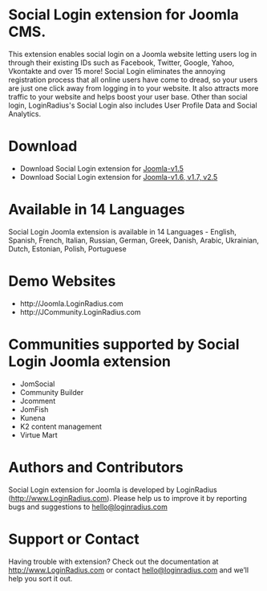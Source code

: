 Social Login extension for Joomla CMS.
=======
This extension enables social login on a Joomla website letting users log in through their existing IDs such as Facebook, Twitter, Google, Yahoo, Vkontakte and over 15 more! Social Login eliminates the annoying registration process that all online users have come to dread, so your users are just one click away from logging in to your website. It also attracts more traffic to your website and helps boost your user base. Other than social login, LoginRadius's Social Login also includes User Profile Data and Social Analytics.

Download
===
<ul>
<li>Download Social Login extension for <a href="https://github.com/downloads/LoginRadius/Social-Login-for-Joomla/Social-Login-2-for-Joomlav1.5.zip">Joomla-v1.5</a>
</li>
<li>Download Social Login extension for <a href="https://github.com/downloads/LoginRadius/Social-Login-for-Joomla/Social-Login-2-for-Joomla-v1.6,1.7,2.5.zip">Joomla-v1.6, v1.7, v2.5</a>
</li>
</ul>

Available in 14 Languages
===
Social Login Joomla extension is available in 14 Languages - English, Spanish, French, Italian, Russian, German, Greek, Danish, Arabic, Ukrainian, Dutch, Estonian, Polish, Portuguese

Demo Websites
===
<ul>
<li>http://Joomla.LoginRadius.com</li>
<li>http://JCommunity.LoginRadius.com</li>
</ul>

Communities supported by Social Login Joomla extension
===
<ul>
<li>JomSocial</li>
<li>Community Builder</li>
<li>Jcomment</li>
<li>JomFish</li>
<li>Kunena</li>
<li>K2 content management</li>
<li>Virtue Mart</li>
</ul>

Authors and Contributors
===
Social Login extension for Joomla is developed by LoginRadius (http://www.LoginRadius.com). Please help us to improve it by reporting bugs and suggestions to hello@loginradius.com

Support or Contact
===
Having trouble with extension? Check out the documentation at http://www.LoginRadius.com or contact hello@loginradius.com and we’ll help you sort it out.